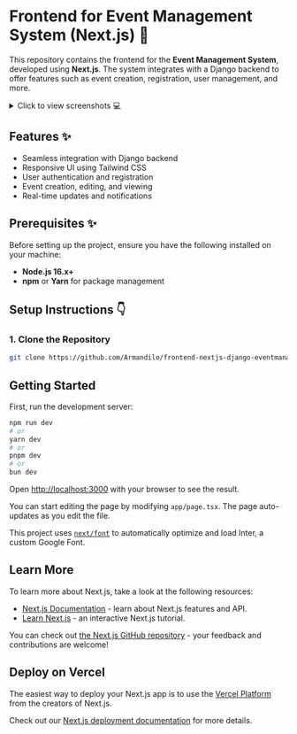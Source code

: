 # Frontend for Event Management System (Next.js) :wave:

This repository contains the frontend for the **Event Management System**, developed using **Next.js**. The system integrates with a Django backend to offer features such as event creation, registration, user management, and more.

<details>
  <summary>Click to view screenshots 💻</summary>

  <img src="https://i.imghippo.com/files/4V4PD1725975111.png" alt="Event Creation Page" width="400" height="200"/>
  <img src="https://i.imghippo.com/files/1EzMC1725974838.png" alt="Event Creation Page" width="400" height="200"/>
  <img src="https://i.imghippo.com/files/SORxH1725975151.png" alt="Event Creation Page" width="400" height="200"/>
  <img src="https://i.imghippo.com/files/9iGEf1725975233.png" alt="Event Creation Page" width="400" height="200"/>

</details>

## Features :sparkles:
- Seamless integration with Django backend
- Responsive UI using Tailwind CSS
- User authentication and registration
- Event creation, editing, and viewing
- Real-time updates and notifications

## Prerequisites :sparkles:
Before setting up the project, ensure you have the following installed on your machine:
- **Node.js 16.x+**
- **npm** or **Yarn** for package management

## Setup Instructions :point_down:

### 1. Clone the Repository
```bash
git clone https://github.com/Armandilo/frontend-nextjs-django-eventmanagement.git
```

## Getting Started

First, run the development server:

```bash
npm run dev
# or
yarn dev
# or
pnpm dev
# or
bun dev
```

Open [http://localhost:3000](http://localhost:3000) with your browser to see the result.

You can start editing the page by modifying `app/page.tsx`. The page auto-updates as you edit the file.

This project uses [`next/font`](https://nextjs.org/docs/basic-features/font-optimization) to automatically optimize and load Inter, a custom Google Font.

## Learn More

To learn more about Next.js, take a look at the following resources:

- [Next.js Documentation](https://nextjs.org/docs) - learn about Next.js features and API.
- [Learn Next.js](https://nextjs.org/learn) - an interactive Next.js tutorial.

You can check out [the Next.js GitHub repository](https://github.com/vercel/next.js/) - your feedback and contributions are welcome!

## Deploy on Vercel

The easiest way to deploy your Next.js app is to use the [Vercel Platform](https://vercel.com/new?utm_medium=default-template&filter=next.js&utm_source=create-next-app&utm_campaign=create-next-app-readme) from the creators of Next.js.

Check out our [Next.js deployment documentation](https://nextjs.org/docs/deployment) for more details.
